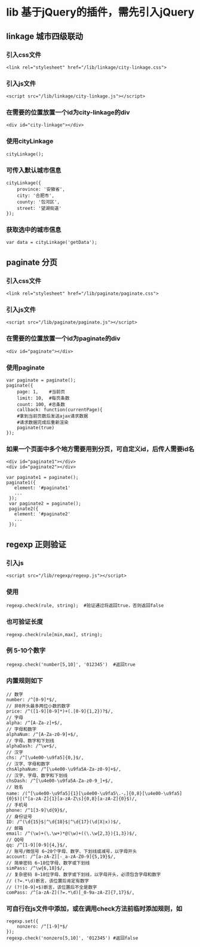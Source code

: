# lib 基于jQuery的插件，需先引入jQuery

## linkage 城市四级联动
### 引入css文件
    <link rel="stylesheet" href="/lib/linkage/city-linkage.css">
### 引入js文件
    <script src="/lib/linkage/city-linkage.js"></script>
### 在需要的位置放置一个id为city-linkage的div
    <div id="city-linkage"></div>
### 使用cityLinkage
    cityLinkage();
### 可传入默认城市信息
    cityLinkage({
        province: '安徽省',
        city: '合肥市',
        county: '包河区',
        street: '望湖街道'
    });
### 获取选中的城市信息
    var data = cityLinkage('getData');

## paginate 分页
### 引入css文件
    <link rel="stylesheet" href="/lib/paginate/paginate.css">
### 引入js文件
    <script src="/lib/paginate/paginate.js"></script>
### 在需要的位置放置一个id为paginate的div
    <div id="paginate"></div>
### 使用paginate
    var paginate = paginate();
    paginate({
        page: 1,    #当前页
        limit: 10,  #每页条数
        count: 100, #总条数
        callback: function(currentPage){
        #拿到当前页数后发送ajax请求数据
        #请求数据完成后重新渲染
        paginate(true)
    });
### 如果一个页面中多个地方需要用到分页，可自定义id，后传人需要id名
    <div id="paginate1"></div>
    <div id="paginate2"></div>

    var paginate1 = paginate();
    paginate1({
       element: '#paginate1'
       ...
     });
     var paginate2 = paginate();
     paginate2({
       element: '#paginate2'
       ...
     });

## regexp 正则验证
### 引入js
    <script src="/lib/regexp/regexp.js"></script>
### 使用
    regexp.check(rule, string);  #验证通过将返回true，否则返回false
### 也可验证长度
    regexp.check(rule[min,max], string);
### 例 5-10个数字
    regexp.check('number[5,10]', '012345')  #返回true
### 内置规则如下
    // 数字
    number: /^[0-9]*$/,
    // 非0开头最多两位小数的数字
    price: /^([1-9][0-9]*)+(.[0-9]{1,2})?$/,
    // 字母
    alpha: /^[A-Za-z]+$/,
    // 字母和数字
    alphaNum: /^[A-Za-z0-9]+$/,
    // 字母、数字和下划线
    alphaDash: /^\w+$/,
    // 汉字
    chs: /^[\u4e00-\u9fa5]{0,}$/,
    // 汉字、字母和数字
    chsAlphaNum: /^[\u4e00-\u9fa5A-Za-z0-9]+$/,
    // 汉字、字母、数字和下划线
    chsDash: /^[\u4e00-\u9fa5A-Za-z0-9_]+$/,
    // 姓名
    name: /(^[\u4e00-\u9fa5]{1}[\u4e00-\u9fa5\.·。]{0,8}[\u4e00-\u9fa5]{0}$)|(^[a-zA-Z]{1}[a-zA-Z\s]{0,8}[a-zA-Z]{0}$)/,
    // 手机号
    phone: /^1[3-9]\d{9}$/,
    // 身份证号
    ID: /^(\d{15}$|^\d{18}$|^\d{17}(\d|X|x))$/,
    // 邮箱
    email: /^(\w)+(\.\w+)*@(\w)+((\.\w{2,3}){1,3})$/,
    // QQ号
    qq: /^[1-9][0-9]{4,}$/,
    // 账号/微信号 6~20个字母、数字、下划线或减号，以字母开头
    account: /^[a-zA-Z][-_a-zA-Z0-9]{5,19}$/,
    // 简单密码 6~18位字母、数字或下划线
    simPass: /^\w{6,18}$/,
    // 复杂密码 8~18位字母、数字或下划线，以字母开头，必须包含字母和数字
    // (?=.*\d)断言，该位置后肯定有数字
    // (?![0-9]+$)断言，该位置后不全是数字
    comPass: /^[a-zA-Z](?=.*\d)[_0-9a-zA-Z]{7,17}$/,
### 可自行在js文件中添加，或在调用check方法前临时添加规则，如
    regexp.set({
        nonzero: /^[1-9]*$/
    });
    regexp.check('nonzero[5,10]', '012345') #返回false
